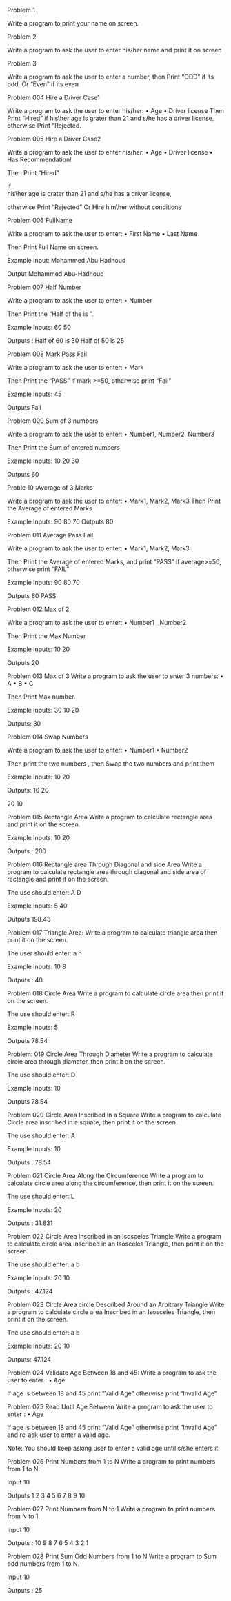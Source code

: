 Problem 1

 Write a program to print your name on screen.


Problem 2

Write a program to ask the user to enter his/her name and print it on screen


Problem 3 

Write a program to ask the user to enter a number, then Print “ODD” if its odd, Or “Even” if its even


Problem 004 Hire a Driver Case1

Write a program to ask the user to enter his/her:
 • Age 
• Driver license 
Then Print “Hired” if his\her age is grater than 21 and s/he has a driver license, otherwise Print “Rejected.

Problem 005 Hire a Driver Case2

Write a program to ask the user to enter his/her: 
• Age 
• Driver license 
• Has Recommendation! 

Then Print “Hired” 

if 	
    his\her age is grater than 21 
   and s/he has a driver license, 

otherwise Print “Rejected” Or Hire him\her without conditions


Problem 006 FullName

Write a program to ask the user to enter: 
• First Name 
• Last Name 

Then Print Full Name on screen. 

Example Input: 
Mohammed 
Abu Hadhoud 

Output 
Mohammed Abu-Hadhoud


Problem 007 Half Number

Write a program to ask the user to enter:
• Number 

Then Print the “Half of the <Number> is <???>”. 

Example Inputs:
 60
 50 

Outputs :
 Half of 60 is 30 
Half of 50 is 25


Problem 008 Mark Pass Fail

Write a program to ask the user to enter:
• Mark

 Then Print the “PASS” if mark >=50, otherwise print “Fail”
 
Example Inputs:
45

 Outputs
Fail

Problem 009 Sum of 3 numbers

Write a program to ask the user to enter:
 • Number1, Number2, Number3 

Then Print the Sum of entered numbers

 Example Inputs: 
10
 	20 
30 

Outputs
60

Proble 10 :Average of 3 Marks

Write a program to ask the user to enter: 
• Mark1, Mark2, Mark3 
Then Print the Average of entered Marks 

Example Inputs: 
90 
80 
70 
Outputs
80

Problem 011 Average Pass Fail

Write a program to ask the user to enter: 
• Mark1, Mark2, Mark3 

Then Print the Average of entered Marks, and print “PASS” if average>=50, otherwise print “FAIL”
 
Example Inputs: 
90 
80 
70 

Outputs
80 
PASS

Problem 012 Max of 2

Write a program to ask the user to enter: 
• Number1 , Number2 

Then Print the Max Number 

Example Inputs: 
10 
20 

Outputs
20

Problem 013 Max of 3
Write a program to ask the user to enter 3 numbers:
• A 
• B 
• C 

Then Print Max number. 

Example Inputs:
30
10 
20 

Outputs:
 30

Problem 014 Swap Numbers

Write a program to ask the user to enter: 
•  Number1 
•  Number2 

Then print the two numbers , 
then Swap the two numbers and print them 

Example Inputs:
10 
20 

Outputs:
10 
20 

20 
10

Problem 015 Rectangle Area
Write a program to calculate rectangle area and print it on the screen. 

Example Inputs: 
10 
20 

Outputs :
200

Problem 016 Rectangle area Through Diagonal and side Area
Write a program to calculate rectangle area through diagonal and side area of rectangle and print it on the screen. 

The use should enter:
 A
 D

Example Inputs:
5
40

Outputs 
198.43

Problem 017 Triangle Area:
Write a program to calculate triangle area then print it on the screen. 

The user should enter: 
a 
h 

Example Inputs: 
 10 
8 

Outputs :
40

Problem 018 Circle Area
Write a program to calculate circle area then print it on the screen. 

The use should enter: 
R

Example Inputs: 
5

Outputs
78.54

Problem: 019 Circle Area Through Diameter
Write a program to calculate circle area through diameter, 
then print it on the screen.

The use should enter: 
D

Example Inputs: 
10 

Outputs 
78.54

Problem 020 Circle Area Inscribed in a Square
Write a program to calculate Circle area inscribed in a square, 
then print it on the screen. 

The use should enter: 
A 

Example Inputs: 
10 

Outputs :
78.54

Problem 021 Circle Area Along the Circumference
Write a program to calculate circle area along the circumference, 
then print it on the screen.

 The use should enter: L

 Example Inputs:
 20 

Outputs :
31.831

Problem 022 Circle Area Inscribed in an Isosceles Triangle
Write a program to calculate circle area Inscribed in an Isosceles Triangle, 
then print it on the screen. 

The use should enter: 
a 
b 

Example Inputs: 
20 
10 

Outputs :
47.124

Problem 023 Circle Area circle Described Around an Arbitrary Triangle
Write a program to calculate circle area Inscribed in an Isosceles Triangle, 
then print it on the screen. 

The use should enter: 
a 
b 

Example Inputs: 
20 
10 

Outputs:
47.124

Problem 024 Validate Age Between 18 and 45:
Write a program to ask the user to enter :
 • Age 

If age is between 18 and 45 print “Valid Age” otherwise print “Invalid Age”

Problem 025 Read Until Age Between
Write a program to ask the user to enter : 
• Age

 If age is between 18 and 45 print “Valid Age” otherwise print “Invalid Age” and re-ask user to enter a valid age. 

Note: You should keep asking user to enter a valid age until s/she enters it.

Problem 026 Print Numbers from 1 to N
Write a program to print numbers from 1 to N. 

Input 
10 

Outputs
1 
2 
3 
4 
5 
6 
7 
8 
9 
10

Problem 027 Print Numbers from N to 1
Write a program to print numbers from N to 1. 

Input 
10 

Outputs :
10 
9 
8 
7 
6 
5
4 
3 
2 
1

Problem 028 Print Sum Odd Numbers from 1 to N
Write a program to Sum odd numbers from 1 to N. 

Input 
10 

Outputs :
25
